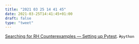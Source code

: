 ```yaml
---
title: "2021 03 25 14 41 45"
date: 2021-03-25T14:41:45+01:00
draft: false
type: "tweet"
---
```

[Searching for RH Counterexamples — Setting up Pytest](https://jeremykun.com/2020/09/11/searching-for-rh-counterexamples-setting-up-pytest/). ̀`#python`
